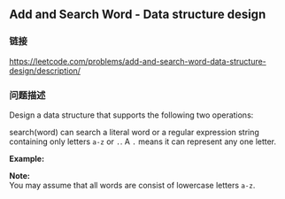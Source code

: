 ## Add and Search Word - Data structure design  
### 链接  
https://leetcode.com/problems/add-and-search-word-data-structure-design/description/  
### 问题描述
Design a data structure that supports the following two operations:

search(word) can search a literal word or a regular expression string containing only letters `a-z` or `.`. A `.` means it can represent any one letter.

**Example:**

**Note:**<br />
You may assume that all words are consist of lowercase letters `a-z`.
